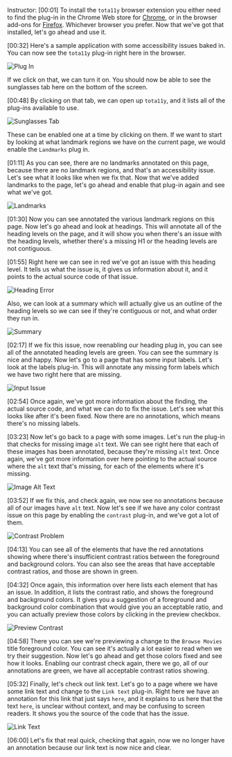 Instructor: [00:01] To install the `tota11y` browser extension you either need to find the plug-in in the Chrome Web store for [Chrome](https://chrome.google.com/webstore/detail/tota11y-plugin-from-khan/oedofneiplgibimfkccchnimiadcmhpe?hl=en), or in the browser add-ons for [Firefox](https://addons.mozilla.org/en-US/firefox/addon/tota11y-accessibility-toolkit/). Whichever browser you prefer. Now that we've got that installed, let's go ahead and use it.

[00:32] Here's a sample application with some accessibility issues baked in. You can now see the `tota11y` plug-in right here in the browser.

![Plug In](https://res.cloudinary.com/dg3gyk0gu/image/upload/v1576545917/transcript-images/04_aria-use-tota11y-to-visualize-accessibility-issues-plug-in.jpg)

If we click on that, we can turn it on. You should now be able to see the sunglasses tab here on the bottom of the screen.

[00:48] By clicking on that tab, we can open up `tota11y`, and it lists all of the plug-ins available to use.

![Sunglasses Tab](https://res.cloudinary.com/dg3gyk0gu/image/upload/v1576545896/transcript-images/04_aria-use-tota11y-to-visualize-accessibility-issues-sunglasses-tab.jpg)

These can be enabled one at a time by clicking on them. If we want to start by looking at what landmark regions we have on the current page, we would enable the `Landmarks` plug in.

[01:11] As you can see, there are no landmarks annotated on this page, because there are no landmark regions, and that's an accessibility issue. Let's see what it looks like when we fix that. Now that we've added landmarks to the page, let's go ahead and enable that plug-in again and see what we've got.

![Landmarks](https://res.cloudinary.com/dg3gyk0gu/image/upload/v1576545902/transcript-images/04_aria-use-tota11y-to-visualize-accessibility-issues-landmarks.jpg)

[01:30] Now you can see annotated the various landmark regions on this page. Now let's go ahead and look at headings. This will annotate all of the heading levels on the page, and it will show you when there's an issue with the heading levels, whether there's a missing H1 or the heading levels are not contiguous.

[01:55] Right here we can see in red we've got an issue with this heading level. It tells us what the issue is, it gives us information about it, and it points to the actual source code of that issue.

![Heading Error](https://res.cloudinary.com/dg3gyk0gu/image/upload/v1576545896/transcript-images/04_aria-use-tota11y-to-visualize-accessibility-issues-heading-error.jpg)

Also, we can look at a summary which will actually give us an outline of the heading levels so we can see if they're contiguous or not, and what order they run in.

![Summary](https://res.cloudinary.com/dg3gyk0gu/image/upload/v1576546084/transcript-images/04_aria-use-tota11y-to-visualize-accessibility-issues-summary.jpg)

[02:17] If we fix this issue, now reenabling our heading plug in, you can see all of the annotated heading levels are green. You can see the summary is nice and happy. Now let's go to a page that has some input labels. Let's look at the labels plug-in. This will annotate any missing form labels which we have two right here that are missing.

![Input Issue](https://res.cloudinary.com/dg3gyk0gu/image/upload/v1576545893/transcript-images/04_aria-use-tota11y-to-visualize-accessibility-issues-input-issue.jpg)

[02:54] Once again, we've got more information about the finding, the actual source code, and what we can do to fix the issue. Let's see what this looks like after it's been fixed. Now there are no annotations, which means there's no missing labels.

[03:23] Now let's go back to a page with some images. Let's run the plug-in that checks for missing image `alt` text. We can see right here that each of these images has been annotated, because they're missing `alt` text. Once again, we've got more information over here pointing to the actual source where the `alt` text that's missing, for each of the elements where it's missing.

![Image Alt Text](https://res.cloudinary.com/dg3gyk0gu/image/upload/v1576545898/transcript-images/04_aria-use-tota11y-to-visualize-accessibility-issues-image-alt.jpg)

[03:52] If we fix this, and check again, we now see no annotations because all of our images have `alt` text. Now let's see if we have any color contrast issue on this page by enabling the `contrast` plug-in, and we've got a lot of them.

![Contrast Problem](https://res.cloudinary.com/dg3gyk0gu/image/upload/v1576546114/transcript-images/04_aria-use-tota11y-to-visualize-accessibility-issues-contrast-problem.jpg)

[04:13] You can see all of the elements that have the red annotations showing where there's insufficient contrast ratios between the foreground and background colors. You can also see the areas that have acceptable contrast ratios, and those are shown in green.

[04:32] Once again, this information over here lists each element that has an issue. In addition, it lists the contrast ratio, and shows the foreground and background colors. It gives you a suggestion of a foreground and background color combination that would give you an acceptable ratio, and you can actually preview those colors by clicking in the preview checkbox.

![Preview Contrast](https://res.cloudinary.com/dg3gyk0gu/image/upload/v1576545909/transcript-images/04_aria-use-tota11y-to-visualize-accessibility-issues-preview-contrast.jpg)

[04:58] There you can see we're previewing a change to the `Browse Movies` title foreground color. You can see it's actually a lot easier to read when we try their suggestion. Now let's go ahead and get those colors fixed and see how it looks. Enabling our contrast check again, there we go, all of our annotations are green, we have all acceptable contrast ratios showing.

[05:32] Finally, let's check out link text. Let's go to a page where we have some link text and change to the `Link text` plug-in. Right here we have an annotation for this link that just says `here`, and it explains to us here that the text `here`, is unclear without context, and may be confusing to screen readers. It shows you the source of the code that has the issue.

![Link Text](https://res.cloudinary.com/dg3gyk0gu/image/upload/v1576545896/transcript-images/04_aria-use-tota11y-to-visualize-accessibility-issues-link-text.jpg)

[06:00] Let's fix that real quick, checking that again, now we no longer have an annotation because our link text is now nice and clear.
